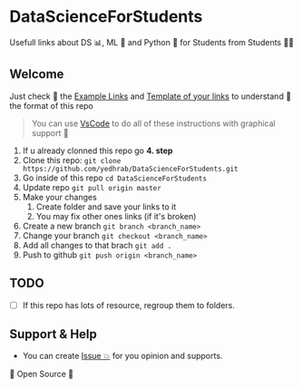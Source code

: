 # DataScienceForStudents

Usefull links about DS 📊, ML 🧠 and Python 🐍 for Students from Students 👨‍🏫

## Welcome

Just check 👀 the [Example Links](X%20-%20Example%20Links.md) and [Template of your links](0%20-%20Template%20of%20your%20links.md) to understand 🤔 the format of this repo

> You can use [VsCode](https://code.visualstudio.com/docs/editor/versioncontrol) to do all of these instructions with graphical support 🚀

1. If u already clonned this repo go **4. step**
2. Clone this repo: `git clone https://github.com/yedhrab/DataScienceForStudents.git`
3. Go inside of this repo `cd DataScienceForStudents`
4. Update repo `git pull origin master`
5. Make your changes
   1. Create folder and save your links to it
   2. You may fix other ones links (if it's broken)
6. Create a new branch `git branch <branch_name>`
7.  Change your branch `git checkout <branch_name>`
8.  Add all changes to that brach `git add .`
9.  Push to github `git push origin <branch_name>`

## TODO

- [ ] If this repo has lots of resource, regroup them to folders. 

## Support & Help

- You can create [Issue 💥](https://github.com/yedhrab/DataScienceForStudents/issues) for you opinion and supports.

🎈 Open Source 🎈
